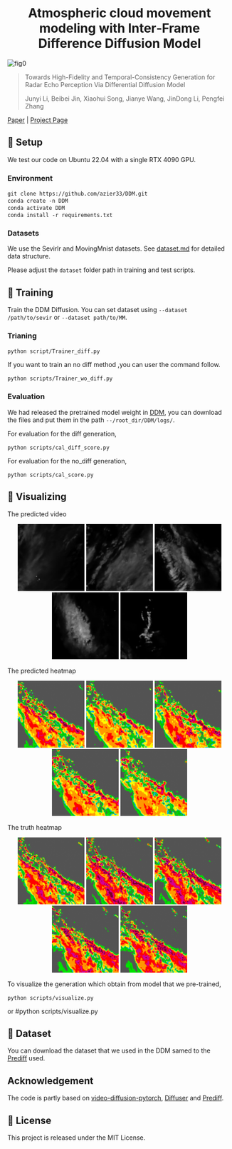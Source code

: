 <h1 align=center>
Atmospheric cloud movement modeling with Inter‑Frame Difference Diffusion Model
</h1>

![fig0](./figs/semcity.gif)

> Towards High-Fidelity and Temporal-Consistency Generation for Radar Echo Perception Via Differential Diffusion Model
> 
> Junyi Li, Beibei Jin, Xiaohui Song, Jianye Wang, JinDong Li, Pengfei Zhang 

[Paper]() | [Project Page](https://github.com/azier33/DDM/)

## 📌 Setup
We test our code on Ubuntu 22.04 with a single RTX 4090 GPU.

### Environment 

    git clone https://github.com/azier33/DDM.git
    conda create -n DDM 
    conda activate DDM
    conda install -r requirements.txt

### Datasets
We use the Sevirlr and MovingMnist datasets. See [dataset.md](./data/dataset.md) for detailed data structure.

Please adjust the `dataset` folder path in training and test scripts.

## 📌 Training
Train the DDM Diffusion.
You can set dataset using `--dataset /path/to/sevir` or `--dataset path/to/MM`.

### Trianing

    python script/Trainer_diff.py

If you want to train an no diff method ,you can user the command follow.

    python scripts/Trainer_wo_diff.py


### Evaluation
We had released the pretrained model weight in [DDM](https://huggingface.co/LiJunYi/DDM/tree/main), you can download the files and put them in the path `--/root_dir/DDM/logs/`. 

For evaluation for the diff generation,

    python scripts/cal_diff_score.py

For evaluation for the no_diff generation,

    python scripts/cal_score.py

## 📌 Visualizing
The predicted video
<p align="center">
  <img src="./data/Sevir/pred_sample0.gif" width="150"/>
  <img src="./data/Sevir/pred_sample1.gif" width="150"/>
  <img src="./data/Sevir/pred_sample2.gif" width="150"/>
  <img src="./data/Sevir/pred_sample3.gif" width="150"/>
  <img src="./data/Sevir/pred_sample4.gif" width="150"/>
</p>
The predicted heatmap
<p align="center">
  <img src="./data/Sevir/pred/b0_t0_heatmap.png" width="150"/>
  <img src="./data/Sevir/pred/b0_t1_heatmap.png" width="150"/>
  <img src="./data/Sevir/pred/b0_t2_heatmap.png" width="150"/>
  <img src="./data/Sevir/pred/b0_t3_heatmap.png" width="150"/>
  <img src="./data/Sevir/pred/b0_t4_heatmap.png" width="150"/>
</p>

The truth heatmap  
<p align="center">
  <img src="./data/Sevir/truth/b0_t0_heatmap.png" width="150"/>
  <img src="./data/Sevir/truth/b0_t1_heatmap.png" width="150"/>
  <img src="./data/Sevir/truth/b0_t2_heatmap.png" width="150"/>
  <img src="./data/Sevir/truth/b0_t3_heatmap.png" width="150"/>
  <img src="./data/Sevir/truth/b0_t4_heatmap.png" width="150"/>
</p>

To visualize the generation which obtain from model that we pre-trained,

    python scripts/visualize.py
or
    #python scripts/visualize.py

## 📌 Dataset
You can download the dataset that we used in the DDM samed to the [Prediff](https://github.com/gaozhihan/PreDiff) used. 

## Acknowledgement
The code is partly based on [video-diffusion-pytorch](https://github.com/lucidrains/video-diffusion-pytorch), [Diffuser](https://github.com/huggingface/diffusers) and [Prediff](https://github.com/gaozhihan/PreDiff). 

## 📌 License

This project is released under the MIT License.
